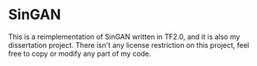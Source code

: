 # SinGAN
This is a reimplementation of SinGAN written in TF2.0, and it is also my dissertation project.
There isn't any license restriction on this project, feel free to copy or modify any part of my code.
